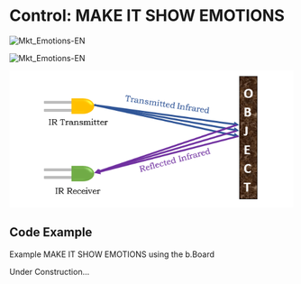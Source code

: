 # Control:  MAKE IT SHOW EMOTIONS

![Mkt_Emotions-EN](https://github.com/Brilliant-Labs/bboard-tutorials-cards/blob/master/6_Control/Control13/Mkt_Emotions-EN.png?raw=true "Mkt_Emotions-EN")

![Mkt_Emotions-EN](https://github.com/Brilliant-Labs/bboard-tutorials-v3/blob/master/bboard-tutorials-cards/6_Control/Control13/Mkt_Emotions-EN.png?raw=true "Mkt_Emotions-EN")

![Magic](https://github.com/Brilliant-Labs/bboard-tutorials-v3/blob/master/ir-distance/IRpic.png?raw=true "A magician's assistant")

## Code Example

Example MAKE IT SHOW EMOTIONS using the b.Board

Under Construction...